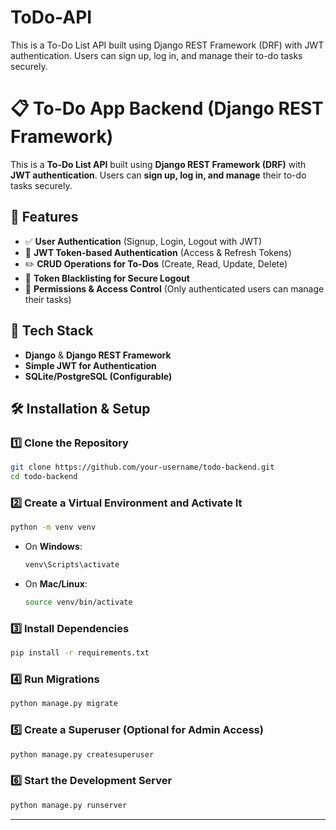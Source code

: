 # ToDo-API
This is a To-Do List API built using Django REST Framework (DRF) with JWT authentication. Users can sign up, log in, and manage their to-do tasks securely.
# 📋 To-Do App Backend (Django REST Framework)

This is a **To-Do List API** built using **Django REST Framework (DRF)** with **JWT authentication**. Users can **sign up, log in, and manage** their to-do tasks securely.

## 🔹 Features
- ✅ **User Authentication** (Signup, Login, Logout with JWT)
- 🔐 **JWT Token-based Authentication** (Access & Refresh Tokens)
- ✏️ **CRUD Operations for To-Dos** (Create, Read, Update, Delete)
- 🚪 **Token Blacklisting for Secure Logout**
- 🔑 **Permissions & Access Control** (Only authenticated users can manage their tasks)

## 🚀 Tech Stack
- **Django** & **Django REST Framework**
- **Simple JWT for Authentication**
- **SQLite/PostgreSQL (Configurable)**

## 🛠 Installation & Setup

### 1️⃣ Clone the Repository
```bash
git clone https://github.com/your-username/todo-backend.git
cd todo-backend
```

### 2️⃣ Create a Virtual Environment and Activate It
```bash
python -m venv venv
```

- On **Windows**:
  ```bash
  venv\Scripts\activate
  ```
- On **Mac/Linux**:
  ```bash
  source venv/bin/activate
  ```

### 3️⃣ Install Dependencies
```bash
pip install -r requirements.txt
```

### 4️⃣ Run Migrations
```bash
python manage.py migrate
```

### 5️⃣ Create a Superuser (Optional for Admin Access)
```bash
python manage.py createsuperuser
```

### 6️⃣ Start the Development Server
```bash
python manage.py runserver
```

---





